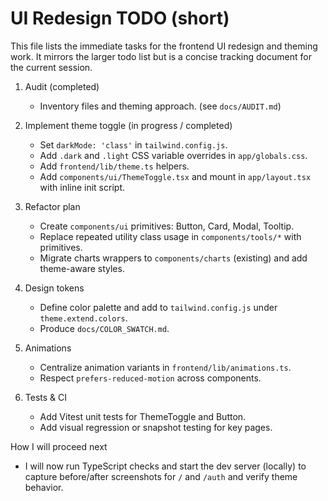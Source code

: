 # UI Redesign TODO (short)

This file lists the immediate tasks for the frontend UI redesign and theming work. It mirrors the larger todo list but is a concise tracking document for the current session.

1. Audit (completed)
   - Inventory files and theming approach. (see `docs/AUDIT.md`)

2. Implement theme toggle (in progress / completed)
   - Set `darkMode: 'class'` in `tailwind.config.js`.
   - Add `.dark` and `.light` CSS variable overrides in `app/globals.css`.
   - Add `frontend/lib/theme.ts` helpers.
   - Add `components/ui/ThemeToggle.tsx` and mount in `app/layout.tsx` with inline init script.

3. Refactor plan
   - Create `components/ui` primitives: Button, Card, Modal, Tooltip.
   - Replace repeated utility class usage in `components/tools/*` with primitives.
   - Migrate charts wrappers to `components/charts` (existing) and add theme-aware styles.

4. Design tokens
   - Define color palette and add to `tailwind.config.js` under `theme.extend.colors`.
   - Produce `docs/COLOR_SWATCH.md`.

5. Animations
   - Centralize animation variants in `frontend/lib/animations.ts`.
   - Respect `prefers-reduced-motion` across components.

6. Tests & CI
   - Add Vitest unit tests for ThemeToggle and Button.
   - Add visual regression or snapshot testing for key pages.

How I will proceed next
- I will now run TypeScript checks and start the dev server (locally) to capture before/after screenshots for `/` and `/auth` and verify theme behavior.
